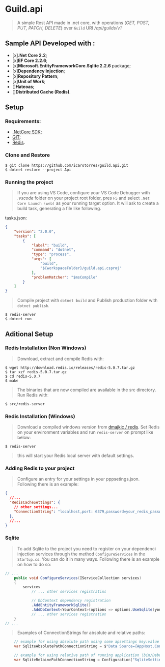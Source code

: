 ﻿# Guild.api

> A simple Rest API made in .net core, with operations (_GET, POST, PUT, PATCH, DELETE_) over `Guild` URI _/api/guilds/v1_

## Sample API Developed with :

+ [x]**.Net Core 2.2**;
+ [x]**EF Core 2.2.6**;
+ [x]**Microsoft.EntityFrameworkCore.Sqlite 2.2.6** package;
+ [x]**Dependency Injection**;
+ [x]**Repository Pattern**;
+ [x]**Unit of Work**;
+ []**Hateoas**;
+ []**Distributed Cache (Redis)**.

## Setup

### Requirements:

+ [.NetCore SDK](https://dotnet.microsoft.com/download "microsoft downloads");
+ [GIT](https://git-scm.com/downloads "git downloads");
+ [Redis](https://redis.io/download "redis downloads").


### Clone and Restore

```
$ git clone https://github.com/icarotorres/guild.api.git
$ dotnet restore --project Api
```
### Running the project

> If you are using VS Code, configure your VS Code Debugger with _.vscode_ folder on your project root folder, pres `F5` and select `.Net Core Launch (web)` as your running target option. It will ask to create a build task, generating a file like following.

tasks.json:
``` json
{
    "version": "2.0.0",
    "tasks": [
        {
            "label": "build",
            "command": "dotnet",
            "type": "process",
            "args": [
                "build",
                "${workspaceFolder}/guild.api.csproj"
            ],
            "problemMatcher": "$msCompile"
        }
    ]
}
```

> Compile project with `dotnet build` and Publish production folder with `dotnet publish`.

```
$ redis-server
$ dotnet run
```

## Aditional Setup

### Redis Installation (Non Windows)

> Download, extract and compile Redis with:

```
$ wget http://download.redis.io/releases/redis-5.0.7.tar.gz
$ tar xzf redis-5.0.7.tar.gz
$ cd redis-5.0.7
$ make
```

> The binaries that are now compiled are available in the src directory. Run Redis with:

```
$ src/redis-server
```

### Redis Installation (Windows)

> Download a compiled windows version from [dmajkic / redis](https://github.com/dmajkic/redis/downloads "github dmajkic/redis download packages"). Set Redis on your environment variables and run `redis-server` on prompt like below:

```
$ redis-server
```

> this will start your Redis local server with default settings.

### Adding Redis to your project

> Configure an entry for your settings in your pppsetings.json. Following there is an example:

```json
{
  //...
  "RedisCacheSettings": {
    // other settings...
    "ConnectionString": "localhost,port: 6379,password=your_redis_password!"
  },
  //...
}
```

### Sqlite

> To add Sqlite to the project you need to register on your dependenci injection services through the method `ConfigureServices` in the `Startup.cs`.
You can do it in many ways. Following there is an example on how to do so:

```c#
// ...
	public void ConfigureServices(IServiceCollection services)
	{
		services
			// ... other services registratins

			// DbContext dependency registration
			.AddEntityFrameworkSqlite()
			.AddDbContext<YourContext>(options => options.UseSqlite(yourSqlConnectionString));
			// ... other services registration
	}
// ...

```

> Examples of ConnectionStrings for absolute and relative paths:

```c#
	// example for using absolute path using some apsettings key:value congifs
	var SqliteAbsolutePathConnectionString = $"Data Source={AppHost.ContentRootPath}\\{Configuration["SqliteSettings:SourceName"]}";

	// example for using relative path of running application (bin/Debug/.../someName.Db)
	var SqliteRelaivePathConnectionString = Configuration["SqliteSettings:ConnectionString"];
```
